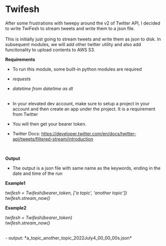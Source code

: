 # Twifesh
After some frustrations with tweepy around the v2 of Twitter API, I decided to write TwiFesh to stream tweets and write them to a json file. <br>
<br> This is initially just going to stream tweets and write them as json to disk. In subsequent modules, we will add other twitter utility and also add funcitonality to upload contents to AWS S3.

**Requirements** 
<br>
- To run this module, some built-in python modules are required
- *requests*
- *datetime from datetime as dt*
<br><br>

- In your elevated dev account, make sure to setup a project in your account and then create an app under the project. It is a requirement from Twitter
- You will then get your bearer token.

- Twitter Docs:
https://developer.twitter.com/en/docs/twitter-api/tweets/filtered-stream/introduction
<br>

**Output**
- The output is a json file with same name as the keywords, ending in the date and time of the run

**Example1**

*twifesh = Twifesh(bearer_token, ['a topic', 'another topic'])* <br>
*twifesh.stream_now()*

**Example2**

*twifesh = Twifesh(bearer_token)* <br>
*twifesh.stream_now()*

<br>
- output: *a_topic_another_topic_2022July4_00_00_00s.json*

